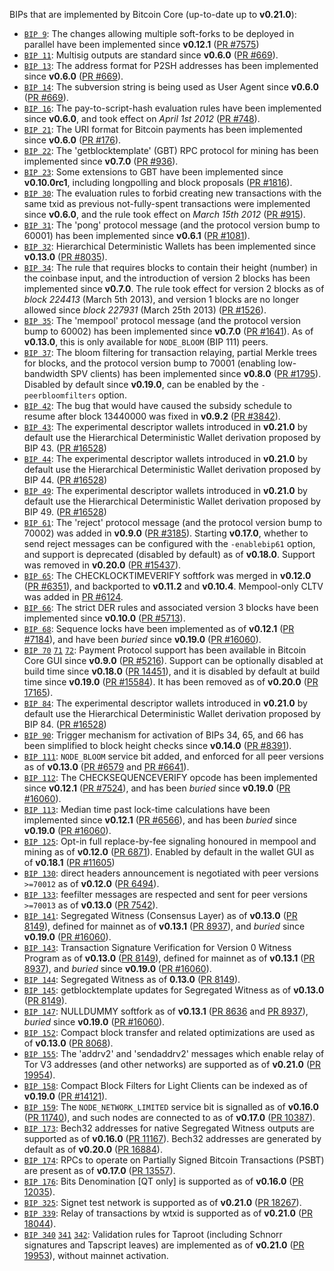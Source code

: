 BIPs that are implemented by Bitcoin Core (up-to-date up to **v0.21.0**):

* [`BIP 9`](https://github.com/spiffcoin/bips/blob/master/bip-0009.mediawiki): The changes allowing multiple soft-forks to be deployed in parallel have been implemented since **v0.12.1**  ([PR #7575](https://github.com/spiffcoin/spiffcoin/pull/7575))
* [`BIP 11`](https://github.com/spiffcoin/bips/blob/master/bip-0011.mediawiki): Multisig outputs are standard since **v0.6.0** ([PR #669](https://github.com/spiffcoin/spiffcoin/pull/669)).
* [`BIP 13`](https://github.com/spiffcoin/bips/blob/master/bip-0013.mediawiki): The address format for P2SH addresses has been implemented since **v0.6.0** ([PR #669](https://github.com/spiffcoin/spiffcoin/pull/669)).
* [`BIP 14`](https://github.com/spiffcoin/bips/blob/master/bip-0014.mediawiki): The subversion string is being used as User Agent since **v0.6.0** ([PR #669](https://github.com/spiffcoin/spiffcoin/pull/669)).
* [`BIP 16`](https://github.com/spiffcoin/bips/blob/master/bip-0016.mediawiki): The pay-to-script-hash evaluation rules have been implemented since **v0.6.0**, and took effect on *April 1st 2012* ([PR #748](https://github.com/spiffcoin/spiffcoin/pull/748)).
* [`BIP 21`](https://github.com/spiffcoin/bips/blob/master/bip-0021.mediawiki): The URI format for Bitcoin payments has been implemented since **v0.6.0** ([PR #176](https://github.com/spiffcoin/spiffcoin/pull/176)).
* [`BIP 22`](https://github.com/spiffcoin/bips/blob/master/bip-0022.mediawiki): The 'getblocktemplate' (GBT) RPC protocol for mining has been implemented since **v0.7.0** ([PR #936](https://github.com/spiffcoin/spiffcoin/pull/936)).
* [`BIP 23`](https://github.com/spiffcoin/bips/blob/master/bip-0023.mediawiki): Some extensions to GBT have been implemented since **v0.10.0rc1**, including longpolling and block proposals ([PR #1816](https://github.com/spiffcoin/spiffcoin/pull/1816)).
* [`BIP 30`](https://github.com/spiffcoin/bips/blob/master/bip-0030.mediawiki): The evaluation rules to forbid creating new transactions with the same txid as previous not-fully-spent transactions were implemented since **v0.6.0**, and the rule took effect on *March 15th 2012* ([PR #915](https://github.com/spiffcoin/spiffcoin/pull/915)).
* [`BIP 31`](https://github.com/spiffcoin/bips/blob/master/bip-0031.mediawiki): The 'pong' protocol message (and the protocol version bump to 60001) has been implemented since **v0.6.1** ([PR #1081](https://github.com/spiffcoin/spiffcoin/pull/1081)).
* [`BIP 32`](https://github.com/spiffcoin/bips/blob/master/bip-0032.mediawiki): Hierarchical Deterministic Wallets has been implemented since **v0.13.0** ([PR #8035](https://github.com/spiffcoin/spiffcoin/pull/8035)).
* [`BIP 34`](https://github.com/spiffcoin/bips/blob/master/bip-0034.mediawiki): The rule that requires blocks to contain their height (number) in the coinbase input, and the introduction of version 2 blocks has been implemented since **v0.7.0**. The rule took effect for version 2 blocks as of *block 224413* (March 5th 2013), and version 1 blocks are no longer allowed since *block 227931* (March 25th 2013) ([PR #1526](https://github.com/spiffcoin/spiffcoin/pull/1526)).
* [`BIP 35`](https://github.com/spiffcoin/bips/blob/master/bip-0035.mediawiki): The 'mempool' protocol message (and the protocol version bump to 60002) has been implemented since **v0.7.0** ([PR #1641](https://github.com/spiffcoin/spiffcoin/pull/1641)). As of **v0.13.0**, this is only available for `NODE_BLOOM` (BIP 111) peers.
* [`BIP 37`](https://github.com/spiffcoin/bips/blob/master/bip-0037.mediawiki): The bloom filtering for transaction relaying, partial Merkle trees for blocks, and the protocol version bump to 70001 (enabling low-bandwidth SPV clients) has been implemented since **v0.8.0** ([PR #1795](https://github.com/spiffcoin/spiffcoin/pull/1795)). Disabled by default since **v0.19.0**, can be enabled by the `-peerbloomfilters` option.
* [`BIP 42`](https://github.com/spiffcoin/bips/blob/master/bip-0042.mediawiki): The bug that would have caused the subsidy schedule to resume after block 13440000 was fixed in **v0.9.2** ([PR #3842](https://github.com/spiffcoin/spiffcoin/pull/3842)).
* [`BIP 43`](https://github.com/spiffcoin/bips/blob/master/bip-0043.mediawiki): The experimental descriptor wallets introduced in **v0.21.0** by default use the Hierarchical Deterministic Wallet derivation proposed by BIP 43. ([PR #16528](https://github.com/spiffcoin/spiffcoin/pull/16528))
* [`BIP 44`](https://github.com/spiffcoin/bips/blob/master/bip-0044.mediawiki): The experimental descriptor wallets introduced in **v0.21.0** by default use the Hierarchical Deterministic Wallet derivation proposed by BIP 44. ([PR #16528](https://github.com/spiffcoin/spiffcoin/pull/16528))
* [`BIP 49`](https://github.com/spiffcoin/bips/blob/master/bip-0049.mediawiki): The experimental descriptor wallets introduced in **v0.21.0** by default use the Hierarchical Deterministic Wallet derivation proposed by BIP 49. ([PR #16528](https://github.com/spiffcoin/spiffcoin/pull/16528))
* [`BIP 61`](https://github.com/spiffcoin/bips/blob/master/bip-0061.mediawiki): The 'reject' protocol message (and the protocol version bump to 70002) was added in **v0.9.0** ([PR #3185](https://github.com/spiffcoin/spiffcoin/pull/3185)). Starting **v0.17.0**, whether to send reject messages can be configured with the `-enablebip61` option, and support is deprecated (disabled by default) as of **v0.18.0**. Support was removed in **v0.20.0** ([PR #15437](https://github.com/spiffcoin/spiffcoin/pull/15437)).
* [`BIP 65`](https://github.com/spiffcoin/bips/blob/master/bip-0065.mediawiki): The CHECKLOCKTIMEVERIFY softfork was merged in **v0.12.0** ([PR #6351](https://github.com/spiffcoin/spiffcoin/pull/6351)), and backported to **v0.11.2** and **v0.10.4**. Mempool-only CLTV was added in [PR #6124](https://github.com/spiffcoin/spiffcoin/pull/6124).
* [`BIP 66`](https://github.com/spiffcoin/bips/blob/master/bip-0066.mediawiki): The strict DER rules and associated version 3 blocks have been implemented since **v0.10.0** ([PR #5713](https://github.com/spiffcoin/spiffcoin/pull/5713)).
* [`BIP 68`](https://github.com/spiffcoin/bips/blob/master/bip-0068.mediawiki): Sequence locks have been implemented as of **v0.12.1**  ([PR #7184](https://github.com/spiffcoin/spiffcoin/pull/7184)), and have been *buried* since **v0.19.0** ([PR #16060](https://github.com/spiffcoin/spiffcoin/pull/16060)).
* [`BIP 70`](https://github.com/spiffcoin/bips/blob/master/bip-0070.mediawiki) [`71`](https://github.com/spiffcoin/bips/blob/master/bip-0071.mediawiki) [`72`](https://github.com/spiffcoin/bips/blob/master/bip-0072.mediawiki):
  Payment Protocol support has been available in Bitcoin Core GUI since **v0.9.0** ([PR #5216](https://github.com/spiffcoin/spiffcoin/pull/5216)).
  Support can be optionally disabled at build time since **v0.18.0** ([PR 14451](https://github.com/spiffcoin/spiffcoin/pull/14451)),
  and it is disabled by default at build time since **v0.19.0** ([PR #15584](https://github.com/spiffcoin/spiffcoin/pull/15584)).
  It has been removed as of **v0.20.0** ([PR 17165](https://github.com/spiffcoin/spiffcoin/pull/17165)).
* [`BIP 84`](https://github.com/spiffcoin/bips/blob/master/bip-0084.mediawiki): The experimental descriptor wallets introduced in **v0.21.0** by default use the Hierarchical Deterministic Wallet derivation proposed by BIP 84. ([PR #16528](https://github.com/spiffcoin/spiffcoin/pull/16528))
* [`BIP 90`](https://github.com/spiffcoin/bips/blob/master/bip-0090.mediawiki): Trigger mechanism for activation of BIPs 34, 65, and 66 has been simplified to block height checks since **v0.14.0** ([PR #8391](https://github.com/spiffcoin/spiffcoin/pull/8391)).
* [`BIP 111`](https://github.com/spiffcoin/bips/blob/master/bip-0111.mediawiki): `NODE_BLOOM` service bit added, and enforced for all peer versions as of **v0.13.0** ([PR #6579](https://github.com/spiffcoin/spiffcoin/pull/6579) and [PR #6641](https://github.com/spiffcoin/spiffcoin/pull/6641)).
* [`BIP 112`](https://github.com/spiffcoin/bips/blob/master/bip-0112.mediawiki): The CHECKSEQUENCEVERIFY opcode has been implemented since **v0.12.1** ([PR #7524](https://github.com/spiffcoin/spiffcoin/pull/7524)), and has been *buried* since **v0.19.0** ([PR #16060](https://github.com/spiffcoin/spiffcoin/pull/16060)).
* [`BIP 113`](https://github.com/spiffcoin/bips/blob/master/bip-0113.mediawiki): Median time past lock-time calculations have been implemented since **v0.12.1** ([PR #6566](https://github.com/spiffcoin/spiffcoin/pull/6566)), and has been *buried* since **v0.19.0** ([PR #16060](https://github.com/spiffcoin/spiffcoin/pull/16060)).
* [`BIP 125`](https://github.com/spiffcoin/bips/blob/master/bip-0125.mediawiki): Opt-in full replace-by-fee signaling honoured in mempool and mining as of **v0.12.0** ([PR 6871](https://github.com/spiffcoin/spiffcoin/pull/6871)). Enabled by default in the wallet GUI as of **v0.18.1** ([PR #11605](https://github.com/spiffcoin/spiffcoin/pull/11605))
* [`BIP 130`](https://github.com/spiffcoin/bips/blob/master/bip-0130.mediawiki): direct headers announcement is negotiated with peer versions `>=70012` as of **v0.12.0** ([PR 6494](https://github.com/spiffcoin/spiffcoin/pull/6494)).
* [`BIP 133`](https://github.com/spiffcoin/bips/blob/master/bip-0133.mediawiki): feefilter messages are respected and sent for peer versions `>=70013` as of **v0.13.0** ([PR 7542](https://github.com/spiffcoin/spiffcoin/pull/7542)).
* [`BIP 141`](https://github.com/spiffcoin/bips/blob/master/bip-0141.mediawiki): Segregated Witness (Consensus Layer) as of **v0.13.0** ([PR 8149](https://github.com/spiffcoin/spiffcoin/pull/8149)), defined for mainnet as of **v0.13.1** ([PR 8937](https://github.com/spiffcoin/spiffcoin/pull/8937)), and *buried* since **v0.19.0** ([PR #16060](https://github.com/spiffcoin/spiffcoin/pull/16060)).
* [`BIP 143`](https://github.com/spiffcoin/bips/blob/master/bip-0143.mediawiki): Transaction Signature Verification for Version 0 Witness Program as of **v0.13.0** ([PR 8149](https://github.com/spiffcoin/spiffcoin/pull/8149)), defined for mainnet as of **v0.13.1** ([PR 8937](https://github.com/spiffcoin/spiffcoin/pull/8937)), and *buried* since **v0.19.0** ([PR #16060](https://github.com/spiffcoin/spiffcoin/pull/16060)).
* [`BIP 144`](https://github.com/spiffcoin/bips/blob/master/bip-0144.mediawiki): Segregated Witness as of **0.13.0** ([PR 8149](https://github.com/spiffcoin/spiffcoin/pull/8149)).
* [`BIP 145`](https://github.com/spiffcoin/bips/blob/master/bip-0145.mediawiki): getblocktemplate updates for Segregated Witness as of **v0.13.0** ([PR 8149](https://github.com/spiffcoin/spiffcoin/pull/8149)).
* [`BIP 147`](https://github.com/spiffcoin/bips/blob/master/bip-0147.mediawiki): NULLDUMMY softfork as of **v0.13.1** ([PR 8636](https://github.com/spiffcoin/spiffcoin/pull/8636) and [PR 8937](https://github.com/spiffcoin/spiffcoin/pull/8937)), *buried* since **v0.19.0** ([PR #16060](https://github.com/spiffcoin/spiffcoin/pull/16060)).
* [`BIP 152`](https://github.com/spiffcoin/bips/blob/master/bip-0152.mediawiki): Compact block transfer and related optimizations are used as of **v0.13.0** ([PR 8068](https://github.com/spiffcoin/spiffcoin/pull/8068)).
* [`BIP 155`](https://github.com/spiffcoin/bips/blob/master/bip-0155.mediawiki): The 'addrv2' and 'sendaddrv2' messages which enable relay of Tor V3 addresses (and other networks) are supported as of **v0.21.0** ([PR 19954](https://github.com/spiffcoin/spiffcoin/pull/19954)).
* [`BIP 158`](https://github.com/spiffcoin/bips/blob/master/bip-0158.mediawiki): Compact Block Filters for Light Clients can be indexed as of **v0.19.0** ([PR #14121](https://github.com/spiffcoin/spiffcoin/pull/14121)).
* [`BIP 159`](https://github.com/spiffcoin/bips/blob/master/bip-0159.mediawiki): The `NODE_NETWORK_LIMITED` service bit is signalled as of **v0.16.0** ([PR 11740](https://github.com/spiffcoin/spiffcoin/pull/11740)), and such nodes are connected to as of **v0.17.0** ([PR 10387](https://github.com/spiffcoin/spiffcoin/pull/10387)).
* [`BIP 173`](https://github.com/spiffcoin/bips/blob/master/bip-0173.mediawiki): Bech32 addresses for native Segregated Witness outputs are supported as of **v0.16.0** ([PR 11167](https://github.com/spiffcoin/spiffcoin/pull/11167)). Bech32 addresses are generated by default as of **v0.20.0** ([PR 16884](https://github.com/spiffcoin/spiffcoin/pull/16884)).
* [`BIP 174`](https://github.com/spiffcoin/bips/blob/master/bip-0174.mediawiki): RPCs to operate on Partially Signed Bitcoin Transactions (PSBT) are present as of **v0.17.0** ([PR 13557](https://github.com/spiffcoin/spiffcoin/pull/13557)).
* [`BIP 176`](https://github.com/spiffcoin/bips/blob/master/bip-0176.mediawiki): Bits Denomination [QT only] is supported as of **v0.16.0** ([PR 12035](https://github.com/spiffcoin/spiffcoin/pull/12035)).
* [`BIP 325`](https://github.com/spiffcoin/bips/blob/master/bip-0325.mediawiki): Signet test network is supported as of **v0.21.0** ([PR 18267](https://github.com/spiffcoin/spiffcoin/pull/18267)).
* [`BIP 339`](https://github.com/spiffcoin/bips/blob/master/bip-0339.mediawiki): Relay of transactions by wtxid is supported as of **v0.21.0** ([PR 18044](https://github.com/spiffcoin/spiffcoin/pull/18044)).
* [`BIP 340`](https://github.com/spiffcoin/bips/blob/master/bip-0340.mediawiki) [`341`](https://github.com/spiffcoin/bips/blob/master/bip-0341.mediawiki) [`342`](https://github.com/spiffcoin/bips/blob/master/bip-0342.mediawiki): Validation rules for Taproot (including Schnorr signatures and Tapscript leaves) are implemented as of **v0.21.0** ([PR 19953](https://github.com/spiffcoin/spiffcoin/pull/19953)), without mainnet activation.
